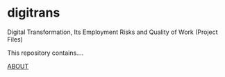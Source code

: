 # digitrans
Digital Transformation, Its Employment Risks and Quality of Work (Project Files)

This repository contains.... 

[ABOUT](ABOUT/README.md)  
